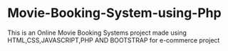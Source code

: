 # Movie-Booking-System-using-Php
This is an Online Movie Booking Systems project made using HTML,CSS,JAVASCRIPT,PHP AND BOOTSTRAP for e-commerce project
